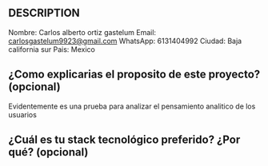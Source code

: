 ## DESCRIPTION

Nombre: Carlos alberto ortiz gastelum
Email: carlosgastelum9923@gmail.com
WhatsApp: 6131404992
Ciudad: Baja california sur
Pais: Mexico

## ¿Como explicarias el proposito de este proyecto? (opcional)
Evidentemente es una prueba para analizar el pensamiento analitico de los usuarios

## ¿Cuál es tu stack tecnológico preferido? ¿Por qué? (opcional)

